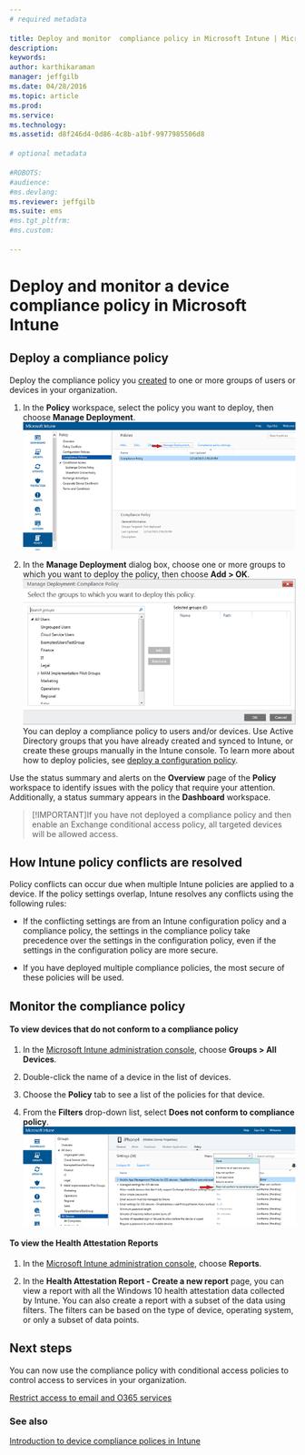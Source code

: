 ```yaml
---
# required metadata

title: Deploy and monitor  compliance policy in Microsoft Intune | Microsoft Intune
description:
keywords:
author: karthikaraman
manager: jeffgilb
ms.date: 04/28/2016
ms.topic: article
ms.prod:
ms.service:
ms.technology:
ms.assetid: d8f246d4-0d86-4c8b-a1bf-9977985506d8

# optional metadata

#ROBOTS:
#audience:
#ms.devlang:
ms.reviewer: jeffgilb
ms.suite: ems
#ms.tgt_pltfrm:
#ms.custom:

---
```


# Deploy and monitor a device compliance policy in Microsoft Intune
## Deploy a compliance policy
Deploy the compliance policy you [created](create-a-device-compliance-policy-in-microsoft-intune.md) to one or more groups of users or devices in your organization.

1.  In the **Policy** workspace, select the policy you want to deploy, then choose **Manage Deployment**.
![Screenshot of the compliance policy page showing the Manage Deployment menu option at the top](./media/intune-sa-3c-deploy-compliance-policy2.png)

2.  In the **Manage Deployment** dialog box, choose one or more groups to which you want to deploy the policy, then choose **Add > OK**.
![Screenshot of the manage deployment dialog box](./media/intune-sa-3d-deploy-compliance-policy3-Manage.png)
You can deploy a compliance policy to users and/or devices. Use Active Directory groups that you have already created and synced to Intune, or create these groups manually in the Intune console. To learn more about how to deploy policies, see [deploy a configuration policy](manage-settings-and-features-on-your-devices-with-microsoft-intune-policies.md).

Use the status summary and alerts on the **Overview** page of the **Policy** workspace to identify issues with the policy that require your attention. Additionally, a status summary appears in the **Dashboard** workspace.

> [!IMPORTANT]If you have not deployed a compliance policy and then enable an Exchange conditional access policy, all targeted devices will be allowed access.

## How Intune policy conflicts are resolved
Policy conflicts  can occur due when multiple Intune policies are applied to a device. If the policy settings overlap, Intune resolves any conflicts using the following rules:

-   If the conflicting settings are from an Intune configuration policy and a compliance policy, the settings in the compliance policy take precedence over the settings in the configuration policy, even if the settings in the configuration policy are more secure.

-   If you have deployed multiple compliance policies, the most secure of these policies will be used.

## Monitor the compliance policy

#### To view devices that do not conform to a compliance policy

1.  In the [Microsoft Intune administration console](https://manage.microsoft.com), choose **Groups > All Devices**.

2.  Double-click the name of a device in the list of devices.

3.  Choose the **Policy** tab to see a list of the policies for that device.

4.  From the **Filters** drop-down list, select **Does not conform to compliance policy**.
![Screenshot showing the list of options in the filters list](./media/intune-sa-3e-view-device-noncompliance.png)

#### To view the Health Attestation Reports

1.  In the [Microsoft Intune administration console](https://manage.microsoft.com), choose **Reports**.

2.  In the **Health Attestation Report - Create a new report** page, you can view a report with all the Windows 10 health attestation data collected by Intune. You can also create a report with a subset of the data using filters. The filters can be based on the type of device, operating system, or only a subset of data points.


## Next steps
You can now use the compliance policy with conditional access policies to control access to services in your organization.

[Restrict access to email and O365 services](restrict-access-to-email-and-o365-services-with-microsoft-intune.md)


### See also
[Introduction to device compliance polices in Intune](introduction-to-device-compliance-policies-in-microsoft-intune.md)
